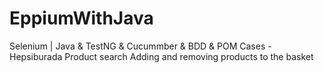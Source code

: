 # EppiumWithJava
Selenium | Java &amp; TestNG &amp; Cucummber &amp; BDD &amp; POM  Cases -  Hepsiburada Product search Adding and removing products to the basket
